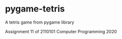 # pygame-tetris
A tetris game from pygame library

Assignment 11 of 2110101 Computer Programming 2020
